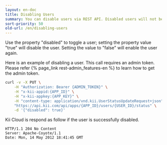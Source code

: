 ```yaml
---
layout: en-doc
title: Disabling Users
summary: You can disable users via REST API. Disabled users will not be able to log in, reset his/her password, or verify his/her account. All tokens issued to this user will be also invalidated.
sort-priority: 50
old-url: /en/disabling-users
---
```

Use the property "disabled" to toggle a user; setting the property value "true" will disable the user.  Setting the value to "false" will enable the user again.

Here is an example of disabling a user.  This call requires an admin token.  Please refer {% page_link rest-admin_features-en %} to learn how to get the admin token.

```sh
curl -v -X PUT \
    -H "Authorization: Bearer {ADMIN_TOKEN}" \
    -H "x-kii-appid:{APP_ID}" \
    -H "x-kii-appkey:{APP_KEY}" \
    -H "content-type: application/vnd.kii.UserStatusUpdateRequest+json" \
    "https://api.kii.com/api/apps/{APP_ID}/users/{USER_ID}/status" \
    -d '{"disabled": true}'
```

Kii Cloud is respond as follow if the user is successfully disabled.

```
HTTP/1.1 204 No Content
Server: Apache-Coyote/1.1
Date: Mon, 14 May 2012 18:41:45 GMT
```
